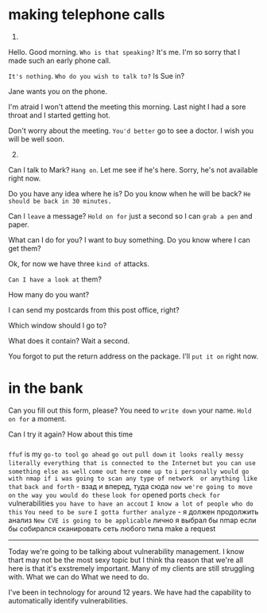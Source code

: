 # making telephone calls

1.

Hello. Good morning. `Who is that speaking?`
It's me. I'm so sorry that I made such an early phone call.

`It's nothing`. `Who do you wish to talk to?`
Is Sue in?

Jane wants you on the phone.

I'm atraid I won't attend the meeting this morning. Last night I had a sore throat and I started getting hot.

Don't worry about the meeting. `You'd better` go to see a doctor. I wish you will be well soon.

2.

Can I talk to Mark?
`Hang on`. Let me see if he's here. Sorry, he's not available right now.

Do you have any idea where he is?
Do you know when he will be back?
`He should be back in 30 minutes.`

Can I `leave` a message?
`Hold on for` just a second so I can `grab a pen` and paper.

What can I do for you?
I want to buy something. Do you know where I can get them?

Ok, for now we have three `kind of` attacks.

`Can I have a look at` them?

How many do you want?

I can send my postcards from this post office, right?

Which window should I go to?

What does it contain?
Wait a second.

You forgot to put the return address on the package.
I'll `put it on` right now.

# in the bank

Can you fill out this form, please? You need to `write down` your name.
`Hold on for` a moment.

Can I try it again? How about this time 

###

`ffuf` is my `go-to tool`
`go ahead`
`go out`
`pull down`
`it looks really messy `
`literally everything that is connected to the Internet`
`but you can use something else as well`
`come out here`
`come up to`
`i personally would go with nmap if i was going to scan any type of network  or anything like that`
`back and forth` - взад и вперед, туда сюда
`now we're going to move on`
`the way you would do these`
`look for` opened ports
`check for` vulnerabilities
`you have to have an accout`
`I know a lot of people who do this`
`You need to be sure`
`I gotta further analyze` - я должен продолжить анализ
`New CVE is going to be applicable`
лично я выбрал бы nmap если бы собирался сканировать сеть любого типа
make a request

---

Today we're going to be talking about vulnerability management.
I know thart may not be the most sexy topic but I think tha reason that we're all here is that it's exstremely important. 
Many of my clients are still struggling with.
What we can do
What we need to do.

I've been in technology for around 12 years.
We have had the capability to automatically identify vulnerabilities.

